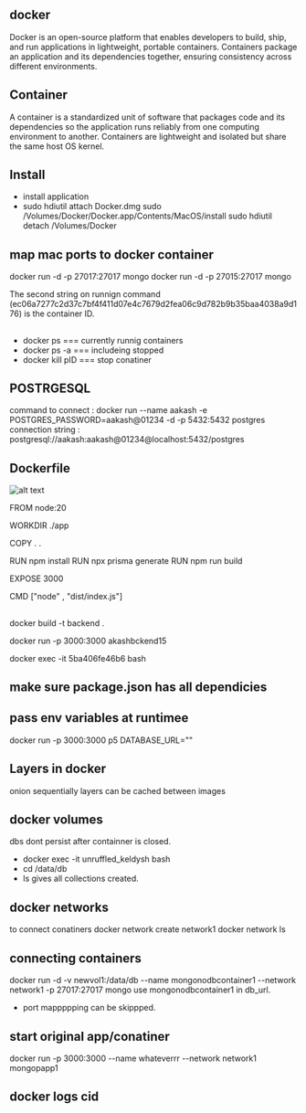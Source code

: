 ## docker 
Docker is an open-source platform that enables developers to build, ship, and run applications in lightweight, portable containers. 
Containers package an application and its dependencies together, ensuring consistency across different environments.

## Container
A container is a standardized unit of software that packages code and its dependencies so the application runs reliably from one computing environment to another. 
Containers are lightweight and isolated but share the same host OS kernel.

## Install
- install application
- sudo hdiutil attach Docker.dmg
sudo /Volumes/Docker/Docker.app/Contents/MacOS/install
sudo hdiutil detach /Volumes/Docker

## map mac ports to docker container 
 docker run -d -p 27017:27017 mongo
 docker run -d -p 27015:27017 mongo

The second string on runnign command (ec06a7277c2d37c7bf4f411d07e4c7679d2fea06c9d782b9b35baa4038a9d176) is the container ID.

## 
- docker ps === currently runnig  containers
- docker ps -a === includeing stopped 
- docker kill pID === stop conatiner 


## POSTRGESQL
command to connect : docker run --name aakash -e POSTGRES_PASSWORD=aakash@01234  -d -p 5432:5432 postgres
connection string  :  postgresql://aakash:aakash@01234@localhost:5432/postgres

## Dockerfile

![alt text](<../Screenshot 2025-02-03 at 11.53.21 PM.png>)

FROM node:20 

WORKDIR  ./app


COPY . .

RUN npm install
RUN npx prisma generate
RUN npm run build

EXPOSE 3000

CMD ["node" , "dist/index.js"]

##  
docker build -t backend .

docker run -p  3000:3000 akashbckend15

<!-- docker run -it akashbckend15 /bin/bash

docker exec -it 3c6892624ccd bash 

docker run -d -p 3000:3000 akashbckend15
-->

docker exec -it 5ba406fe46b6 bash

## make sure package.json has all dependicies


## pass env variables at runtimee 
docker run -p 3000:3000 p5 DATABASE_URL=""


## Layers in docker 
onion 
sequentially 
layers can be cached between images 

## docker volumes 
dbs dont persist after containner is closed.

-  docker exec -it unruffled_keldysh bash
- cd /data/db
- ls gives all collections created.

## docker networks
to connect conatiners 
docker network create network1
docker network ls 


## connecting containers
docker run -d -v newvol1:/data/db --name mongonodbcontainer1  --network network1  -p 27017:27017 mongo
use mongonodbcontainer1  in db_url.
- port mappppping can be skippped. 

## start original app/conatiner
docker run  -p 3000:3000 --name whateverrr --network network1 mongopapp1

## docker logs cid 